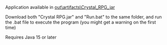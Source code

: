 Application available in [out\artifacts\Crystal_RPG_jar](out\artifacts\Crystal_RPG_jar)

Download both "Crystal RPG.jar" and "Run.bat" to the same folder, and run the .bat file to execute the program (you might get a warning on the first time)

Requires Java 15 or later
